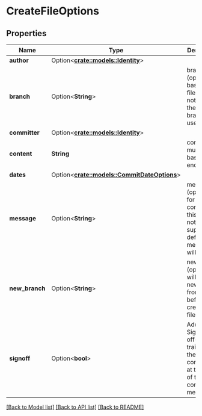 # CreateFileOptions

## Properties

Name | Type | Description | Notes
------------ | ------------- | ------------- | -------------
**author** | Option<[**crate::models::Identity**](Identity.md)> |  | [optional]
**branch** | Option<**String**> | branch (optional) to base this file from. if not given, the default branch is used | [optional]
**committer** | Option<[**crate::models::Identity**](Identity.md)> |  | [optional]
**content** | **String** | content must be base64 encoded | 
**dates** | Option<[**crate::models::CommitDateOptions**](CommitDateOptions.md)> |  | [optional]
**message** | Option<**String**> | message (optional) for the commit of this file. if not supplied, a default message will be used | [optional]
**new_branch** | Option<**String**> | new_branch (optional) will make a new branch from `branch` before creating the file | [optional]
**signoff** | Option<**bool**> | Add a Signed-off-by trailer by the committer at the end of the commit log message. | [optional]

[[Back to Model list]](../README.md#documentation-for-models) [[Back to API list]](../README.md#documentation-for-api-endpoints) [[Back to README]](../README.md)


